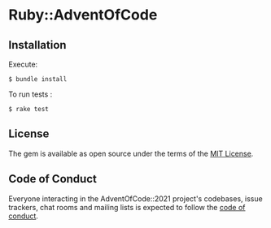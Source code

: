 # Ruby::AdventOfCode

## Installation

Execute:

    $ bundle install

To run tests :

    $ rake test

## License

The gem is available as open source under the terms of the [MIT License](https://opensource.org/licenses/MIT).

## Code of Conduct

Everyone interacting in the AdventOfCode::2021 project's codebases, issue trackers, chat rooms and mailing lists is expected to follow the [code of conduct](https://github.com/[USERNAME]/advent-of-code-2021/blob/master/CODE_OF_CONDUCT.md).
